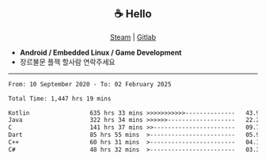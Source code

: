 <h2 align="center"> ☕ Hello </h2>

<p align="center">
  <a href="https://steamcommunity.com/id/Niforances/">Steam</a> |
  <a href="https://gitlab.com/niforances">Gitlab</a>
</p>

 - **Android / Embedded Linux / Game Development**
 - 장르불문 플젝 할사람 연락주세요

------

<!--START_SECTION:waka-->

```txt
From: 10 September 2020 - To: 02 February 2025

Total Time: 1,447 hrs 19 mins

Kotlin                 635 hrs 33 mins >>>>>>>>>>>--------------   43.91 %
Java                   322 hrs 34 mins >>>>>>-------------------   22.29 %
C                      141 hrs 37 mins >>-----------------------   09.78 %
Dart                   85 hrs 55 mins  >------------------------   05.94 %
C++                    60 hrs 31 mins  >------------------------   04.18 %
C#                     48 hrs 32 mins  >------------------------   03.35 %
```

<!--END_SECTION:waka-->

